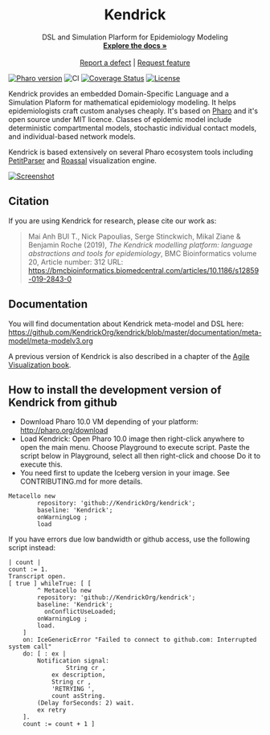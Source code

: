 <p align="center">
<h1 align="center">Kendrick</h1>
  <p align="center">
    DSL and Simulation Plarform for Epidemiology Modeling
    <br>
    <a href="https://github.com/KendrickOrg/kendrick/wiki"><strong>Explore the docs »</strong></a>
    <br>
    <br>
    <a href="https://github.com/KendrickOrg/kendrick/issues/new?labels=Type%3A+Defect">Report a defect</a>
    |
    <a href="https://github.com/KendrickOrg/kendrick/issues/new?labels=Type%3A+Feature">Request feature</a>
  </p>
</p>


[![Pharo version](https://img.shields.io/badge/Pharo-10-%23aac9ff.svg)](https://pharo.org/download)
![CI](https://github.com/KendrickOrg/kendrick/workflows/CI/badge.svg)
[![Coverage Status](https://coveralls.io/repos/github/KendrickOrg/kendrick/badge.svg?branch=master)](https://coveralls.io/github/KendrickOrg/kendrick?branch=master)
[![License](https://img.shields.io/badge/license-MIT-blue.svg)](https://raw.githubusercontent.com/KendrickOrg/kendrick/master/LICENSE)

Kendrick provides an embedded Domain-Specific Language and a Simulation Plaform for mathematical epidemiology modeling. It helps epidemiologists craft custom analyses cheaply. It's based on [Pharo](http://www.pharo.org/) and it's open source under MIT licence. Classes of epidemic model include deterministic compartmental models, stochastic individual contact models, and individual-based network models.

Kendrick is based extensively on several Pharo ecosystem tools including [PetitParser](http://www.moosetechnology.org/tools/petitparser) and [Roassal](http://agilevisualization.com/) visualization engine.

[![Screenshot](images/screenshot.png)](https://raw.githubusercontent.com/KendrickOrg/kendrick/master/images/screenshot.png)

## Citation

If you are using Kendrick for research, please cite our work as:

> Mai Anh BUI T., Nick Papoulias, Serge Stinckwich, Mikal Ziane & Benjamin Roche (2019), *The Kendrick modelling platform: language abstractions and tools for epidemiology*, BMC Bioinformatics volume 20, Article number: 312 URL:
https://bmcbioinformatics.biomedcentral.com/articles/10.1186/s12859-019-2843-0

## Documentation
You will find documentation about Kendrick meta-model and DSL here: https://github.com/KendrickOrg/kendrick/blob/master/documentation/meta-model/meta-modelv3.org

A previous version of Kendrick is also described in a chapter of the [Agile Visualization book](http://agilevisualization.com/).

## How to install the development version of Kendrick from github

* Download Pharo 10.0 VM depending of your platform: http://pharo.org/download
* Load Kendrick: Open Pharo 10.0 image then right-click anywhere to open the main menu. Choose Playground to execute script. Paste the script below in Playground, select all then right-click and choose Do it to execute this.
* You need first to update the Iceberg version in your image. See CONTRIBUTING.md for more details.

```Smalltalk
Metacello new
        repository: 'github://KendrickOrg/kendrick';
        baseline: 'Kendrick';
        onWarningLog ;
        load
```

If you have errors due low bandwidth or github access, use the following script instead:
```Smalltalk
| count |
count := 1.
Transcript open.
[ true ] whileTrue: [ [
		^ Metacello new
        repository: 'github://KendrickOrg/kendrick';
        baseline: 'Kendrick';
		  onConflictUseLoaded;
        onWarningLog ;
        load.
	]
	on: IceGenericError "Failed to connect to github.com: Interrupted system call"
	do: [ : ex |
		Notification signal:
	        	String cr ,
			ex description,
			String cr ,
			'RETRYING ',
			count asString.
		(Delay forSeconds: 2) wait.
		ex retry
	].
	count := count + 1 ]
```

